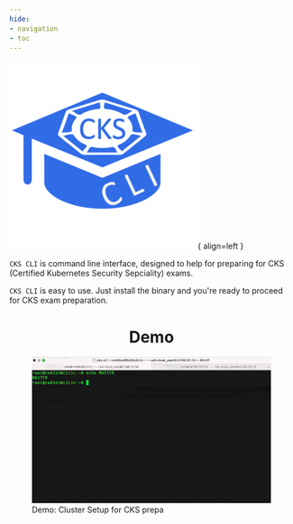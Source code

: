 ```yaml
---
hide:
- navigation
- toc
---
```

![logo](img/logo.png){ align=left }

`CKS CLI` is command line interface, designed to help for preparing for CKS (Certified Kubernetes Security Sepciality) exams.

`CKS CLI` is easy to use. Just install the binary and you're ready to proceed for CKS exam preparation.


<div style="text-align: center;">
    <h1 id="demo">Demo</h1>
</div>

<figure style="text-aligh: center">
  <img src="img/cluster-setup-demo.gif" width="1000">
  <figcaption>Demo: Cluster Setup for CKS prepa</figcaption>
</figure>